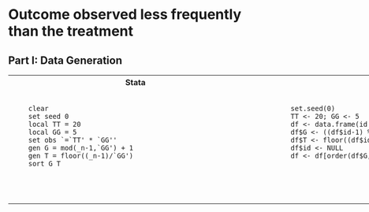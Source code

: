 # Outcome observed less frequently than the treatment

## Part I: Data Generation 

<table style = "table-layoutfixed;width:800px;">
  <tr>
    <th>Stata</th>
    <th>R</th>
  </tr>
  <tr>
    <td>
    <pre style = "width:500px;height:200px"><code>
    clear
    set seed 0
    local TT = 20
    local GG = 5
    set obs `=`TT' * `GG''
    gen G = mod(_n-1,`GG') + 1
    gen T = floor((_n-1)/`GG')
    sort G T
    </pre></code>
    </td>
    <td>
    <pre style = "width:500px;;height:200px"><code>
      set.seed(0)
      TT <- 20; GG <- 5
      df <- data.frame(id = 1:(GG*TT))
      df$G <- ((df$id-1) %% GG)+1
      df$T <- floor((df$id-1)/GG)
      df$id <- NULL
      df <- df[order(df$G, df$T), ]
    </pre></code>
    </td>
  </tr>
</table>

